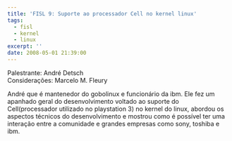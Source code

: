 ```yaml
---
title: 'FISL 9: Suporte ao processador Cell no kernel linux'
tags:
  - fisl
  - kernel
  - linux
excerpt: ''
date: 2008-05-01 21:39:00
---
```


Palestrante: André Detsch  
Considerações: Marcelo M. Fleury

André que é mantenedor do gobolinux e funcionário da ibm. Ele fez um apanhado geral do desenvolvimento voltado ao suporte do Cell(processador utilizado no playstation 3) no kernel do linux, abordou os aspectos técnicos do desenvolvimento e mostrou como é possível ter uma interação entre a comunidade e grandes empresas como sony, toshiba e ibm.